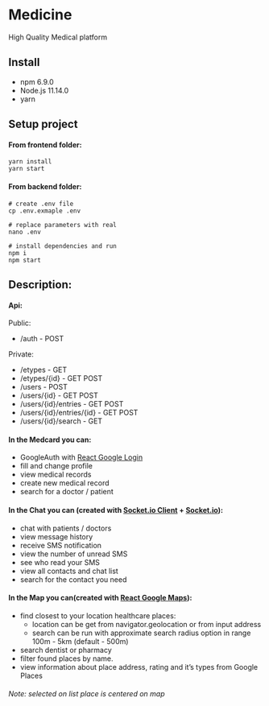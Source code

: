 Medicine
======
High Quality Medical platform

## Install
* npm 6.9.0
* Node.js 11.14.0
* yarn

## Setup project
#### From frontend folder:
```
yarn install
yarn start
```
    
#### From backend folder:
```
# create .env file
cp .env.exmaple .env

# replace parameters with real
nano .env

# install dependencies and run
npm i
npm start
```
    
## Description:

#### Api:
Public:
* /auth - POST

Private:
* /etypes - GET
* /etypes/{id} - GET POST
* /users - POST
* /users/{id} - GET POST
* /users/{id}/entries - GET POST
* /users/{id}/entries/{id} - GET POST
* /users/{id}/search - GET

#### In the Medcard you can:
   * GoogleAuth with [React Google Login](https://www.npmjs.com/package/react-google-login)
   * fill and change profile
   * view medical records
   * create new medical record
   * search for a doctor / patient 
   
#### In the Chat you can (created with [Socket.io Client](https://www.npmjs.com/package/socket.io-client) + [Socket.io](https://www.npmjs.com/package/socket.io)):
   * chat with patients / doctors
   * view message history
   * receive SMS notification
   * view the number of unread SMS
   * see who read your SMS
   * view all contacts and chat list
   * search for the contact you need
   
#### In the Map you can(created with [React Google Maps](https://www.npmjs.com/package/@react-google-maps/api)):
   * find closest to your location healthcare places:
        * location can be get from navigator.geolocation or from input address
        * search can be run with approximate search radius option in range 100m - 5km (default - 500m)
   * search dentist or pharmacy
   * filter found places by name.
   * view information about place address, rating and it’s types from Google Places
   
###### Note: selected on list place is centered on map
   




